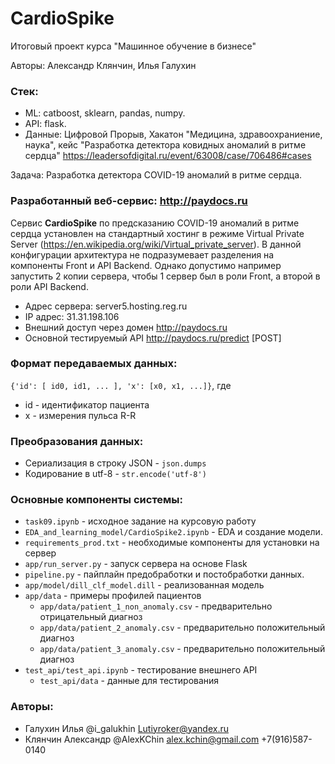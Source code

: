 # CardioSpike
Итоговый проект курса "Машинное обучение в бизнесе"

Авторы: Александр Клянчин, Илья Галухин
### Стек:

- ML: catboost, sklearn, pandas, numpy. 
- API: flask. 
- Данные: Цифровой Прорыв, Хакатон "Медицина, здравоохраниение, наука", кейс "Разработка детектора ковидных аномалий в ритме сердца" https://leadersofdigital.ru/event/63008/case/706486#cases

Задача: Разработка детектора COVID-19 аномалий в ритме сердца.

### Разработанный веб-сервис: http://paydocs.ru

Сервис **CardioSpike** по предсказанию COVID-19 аномалий в ритме сердца установлен на стандартный хостинг в
режиме Virtual Private Server (https://en.wikipedia.org/wiki/Virtual_private_server).
В данной конфигурации архитектура не подразумевает разделения на компоненты Front и API Backend.
Однако допустимо например запустить 2 копии сервера, чтобы 1 сервер был в роли Front,
а второй в роли API Backend.

- Адрес сервера: server5.hosting.reg.ru
- IP адрес: 31.31.198.106
- Внешний доступ через домен http://paydocs.ru
- Основной тестируемый API http://paydocs.ru/predict [POST]

### Формат передаваемых данных:
``{'id': [ id0, id1, ... ], 'x': [x0, x1, ...]}``, где
- id - идентификатор пациента
- x - измерения пульса R-R

### Преобразования данных:
- Сериализация в строку JSON - ``json.dumps``
- Кодирование в utf-8 - ``str.encode('utf-8')``

### Основные компоненты системы:
- ``task09.ipynb`` - исходное задание на курсовую работу
- ``EDA_and_learning_model/CardioSpike2.ipynb`` - EDA и создание модели.
- ``requirements_prod.txt`` - необходимые компоненты для установки на сервер 
- ``app/run_server.py`` - запуск сервера на основе Flask
- ``pipeline.py`` - пайплайн предобработки и постобработки данных. 
- ``app/model/dill_clf_model.dill`` - реализованная модель
- ``app/data`` - примеры профилей пациентов
  - ``app/data/patient_1_non_anomaly.csv`` - предварительно отрицательный диагноз
  - ``app/data/patient_2_anomaly.csv`` - предварительно положительный диагноз
  - ``app/data/patient_3_anomaly.csv`` - предварительно положительный диагноз
- ``test_api/test_api.ipynb`` - тестирование внешнего API
  - ``test_api/data`` - данные для тестирования

### Авторы: 
- Галухин Илья @i_galukhin Lutiyroker@yandex.ru
- Клянчин Александр @AlexKChin alex.kchin@gmail.com +7(916)587-0140
